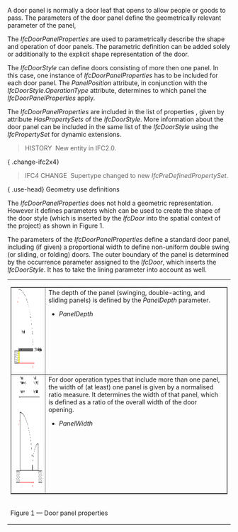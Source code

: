 ﻿A door panel is normally a door leaf that opens to allow people or goods to pass. The parameters of the door panel define the geometrically relevant parameter of the panel,

The _IfcDoorPanelProperties_ are used to parametrically describe the shape and operation of door panels. The parametric definition can be added solely or additionally to the explicit shape representation of the door.

The _IfcDoorStyle_ can define doors consisting of more then one panel. In this case, one instance of _IfcDoorPanelProperties_ has to be included for each door panel. The _PanelPosition_ attribute, in conjunction with the _IfcDoorStyle.OperationType_ attribute, determines to which panel the _IfcDoorPanelProperties_ apply.

The _IfcDoorPanelProperties_ are included in the list of properties , given by attribute _HasPropertySets_ of the _IfcDoorStyle_. More information about the door panel can be included in the same list of the _IfcDoorStyle_ using the _IfcPropertySet_ for dynamic extensions.

> HISTORY&nbsp; New entity in IFC2.0.

{ .change-ifc2x4}
> IFC4 CHANGE&nbsp; Supertype changed to new _IfcPreDefinedPropertySet_.

{ .use-head}
Geometry use definitions

The _IfcDoorPanelProperties_ does not hold a geometric representation. However it defines parameters which can be used to create the shape of the door style (which is inserted by the _IfcDoor_ into the spatial context of the project) as shown in Figure 1.

The parameters of the _IfcDoorPanelProperties_ define a standard door panel, including (if given) a proportional width to define non-uniform double swing (or sliding, or folding) doors. The outer boundary of the panel is determined by the occurrence parameter assigned to the _IfcDoor_, which inserts the _IfcDoorStyle_. It has to take the lining parameter into account as well.

<table>
 <tr>
  <td>
   <table border="1" cellpadding="2" cellspacing="2">
    <tr valign="top">
     <td align="left" valign="top"><img src="../../../../../../figures/ifcdoorpanelproperties-fig01.gif" alt="panel 1" border="0" height="187" width="266"></td>
     <td align="left" valign="top">The depth of the panel (swinging, double-acting, and sliding panels) is defined by the <em>PanelDepth</em> parameter.
      <ul>
       <li><em>PanelDepth</em></li>
      </ul>
     </td>
    </tr>
    <tr valign="top">
     <td align="left" valign="top"><img src="../../../../../../figures/ifcdoorpanelproperties-fig02.gif" alt="panel 2" border="0" height="259" width="304"></td>
     <td align="left" valign="top">For door operation types that include more than one panel, the width of (at least) one panel is
      given by a normalised ratio measure. It determines the width of that panel, which is defined as a ratio of the overall width of the door opening.
      <ul>
       <li><em>PanelWidth</em></li>
      </ul>
     </td>
    </tr>
   </table>
  </td>
 </tr>
 <tr>
  <td><p class="figure">Figure 1 &mdash; Door panel properties</p></td>
 </tr>
</table>
